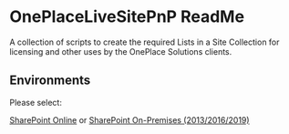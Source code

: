 # OnePlaceLiveSitePnP ReadMe

A collection of scripts to create the required Lists in a Site Collection for licensing and other uses by the OnePlace Solutions clients.

## Environments

Please select:

[SharePoint Online](./SharePoint%20Online/Enterprise) or [SharePoint On-Premises (2013/2016/2019)](./SharePoint%20On-Premise)

